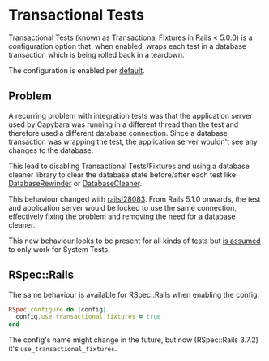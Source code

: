 # Transactional Tests

Transactional Tests (known as Transactional Fixtures in Rails < 5.0.0) is a configuration option that, when enabled, wraps each test in a database transaction which is being rolled back in a teardown.

The configuration is enabled per [default](https://github.com/rails/rails/blob/v5.2.0/activerecord/lib/active_record/fixtures.rb#L873).

## Problem

A recurring problem with integration tests was that the application server used by Capybara was running in a different thread than the test and therefore used a different database connection. Since a database transaction was wrapping the test, the application server wouldn't see any changes to the database.

This lead to disabling Transactional Tests/Fixtures and using a database cleaner library to clear the database state before/after each test like [DatabaseRewinder](https://github.com/amatsuda/database_rewinder) or [DatabaseCleaner](https://github.com/DatabaseCleaner/database_cleaner).

This behaviour changed with [rails!28083](https://github.com/rails/rails/pull/28083). From Rails 5.1.0 onwards, the test and application server would be locked to use the same connection, effectively fixing the problem and removing the need for a database cleaner.

This new behaviour looks to be present for all kinds of tests but [is assumed](https://github.com/rails/rails/pull/28083#issuecomment-313493049) to only work for System Tests.

## RSpec::Rails

The same behaviour is available for RSpec::Rails when enabling the config:

```ruby
RSpec.configure do |config|
  config.use_transactional_fixtures = true
end
```

The config's name might change in the future, but now (RSpec::Rails 3.7.2) it's `use_transactional_fixtures`.
